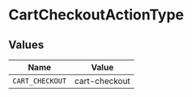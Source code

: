 # CartCheckoutActionType


## Values

| Name            | Value           |
| --------------- | --------------- |
| `CART_CHECKOUT` | cart-checkout   |
